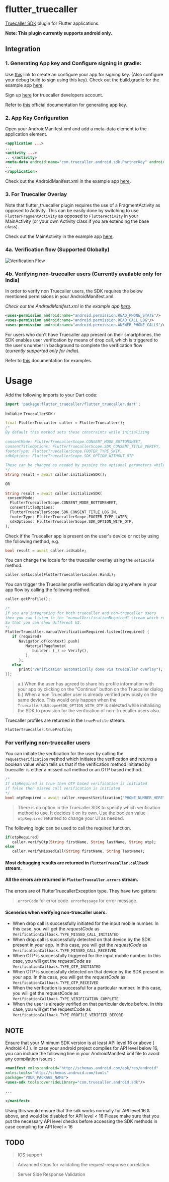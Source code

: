   # flutter_truecaller  
[Truecaller SDK](https://docs.truecaller.com/truecaller-sdk/) plugin for Flutter applications.

**Note: This plugin currently supports android only.**
## Integration

### 1. Generating App key and Configure signing in gradle:
Use [this](https://flutter.dev/docs/deployment/android) link to create an configure your app for signing key. (Also configure your debug build to sign using this key). Check out the build.gradle for the example app [here](https://github.com/dipinarora9/flutter_truecaller/blob/master/example/android/app/build.gradle).


Sign up [here](https://developer.truecaller.com/sign-up) for truecaller developers account.

Refer to [this](https://docs.truecaller.com/truecaller-sdk/android/generating-app-key) official documentation for generating app key.


### 2. App Key Configuration
Open your AndroidManifest.xml and add a meta-data element to the application element.
```xml
<application ...>  
...  
<activity ...>  
.. </activity>  
<meta-data android:name="com.truecaller.android.sdk.PartnerKey" android:value="YOUR_PARTNER_KEY_HERE"/>  
...  
</application>  
```
Check out the AndroidManifest.xml in the example app [here](https://github.com/dipinarora9/flutter_truecaller/blob/master/example/android/app/src/main/AndroidManifest.xml).

### 3. For Truecaller Overlay
Note that flutter_truecaller plugin requires the use of a FragmentActivity as opposed to Activity. This can be easily done by switching to use `FlutterFragmentActivity` as opposed to `FlutterActivity` in your MainActivity (or your own Activity class if you are extending the base class).

Check out the MainActivity in the example app [here](https://github.com/dipinarora9/flutter_truecaller/blob/master/example/android/app/src/main/kotlin/dipinarora9/flutter_truecaller_example/MainActivity.kt).

### 4a. Verification flow (Supported Globally)

![Verification Flow](https://raw.githubusercontent.com/dipinarora9/flutter_truecaller/master/verification.png)
### 4b. Verifying non-truecaller users (Currently available only for India)
In order to verify non Truecaller users, the SDK requires the below mentioned permissions in your AndroidManifest.xml.

_Check out the AndroidManifest.xml in the example app [here](https://github.com/dipinarora9/flutter_truecaller/blob/master/example/android/app/src/main/AndroidManifest.xml)._
```xml
<uses-permission android:name="android.permission.READ_PHONE_STATE"/>  
<uses-permission android:name="android.permission.READ_CALL_LOG"/>  
<uses-permission android:name="android.permission.ANSWER_PHONE_CALLS"/>  
```
For users who don't have Truecaller app present on their smartphones, the SDK enables user verification by means of drop call, which is triggered to the user's number in background to complete the verification flow (_currently supported only for India_).

Refer to [this](https://docs.truecaller.com/truecaller-sdk/android/user-flows-for-verification-truecaller-+-non-truecaller-users) documentation for examples.

# Usage

Add the following imports to your Dart code:

```dart
import 'package:flutter_truecaller/flutter_truecaller.dart';  
```

Initialize  `TruecallerSDK` :

```dart
final FlutterTruecaller caller = FlutterTruecaller();  
/*  
By default this method sets these constraints while initializing  
  
consentMode: FlutterTruecallerScope.CONSENT_MODE_BOTTOMSHEET,    
consentTitleOptions: FlutterTruecallerScope.SDK_CONSENT_TITLE_VERIFY,    
footerType: FlutterTruecallerScope.FOOTER_TYPE_SKIP,    
sdkOptions: FlutterTruecallerScope.SDK_OPTION_WITHOUT_OTP  
  
These can be changed as needed by passing the optional parameters while initializing.  
*/  
String result = await caller.initializeSDK();  
  
OR  
  
String result = await caller.initializeSDK(    
 consentMode:    
  FlutterTruecallerScope.CONSENT_MODE_BOTTOMSHEET,    
  consentTitleOptions:    
  FlutterTruecallerScope.SDK_CONSENT_TITLE_LOG_IN,    
  footerType: FlutterTruecallerScope.FOOTER_TYPE_LATER,    
  sdkOptions: FlutterTruecallerScope.SDK_OPTION_WITH_OTP,    
);  
```

Check if the Truecaller app is present on the user's device or not by using the following method, e.g.

```dart
bool result = await caller.isUsable;  
```
You can change the locale for the truecaller overlay using the `setLocale` method.
```dart
caller.setLocale(FlutterTruecallerLocales.Hindi);  
```
You can trigger the Truecaller profile verification dialog anywhere in your app flow by calling the following method.
```dart
caller.getProfile();  
  
/*  
If you are integrating for both truecaller and non-truecaller users  
then you can listen to the "manualVerificationRequired" stream which returns false or true based on the scenerio if truecaller app is present or not.  
So that you can show different UI.  
*/  
FlutterTruecaller.manualVerificationRequired.listen((required) {      
   if (required)    
      Navigator.of(context).push(    
         MaterialPageRoute(    
            builder: (_) => Verify(),    
         ),    
      );    
   else   
      print("Verification automatically done via truecaller overlay");  
});  
```

>a.) When the user has agreed to share his profile information with your app by clicking on the "Continue" button on the Truecaller dialog  
b.) When a non Truecaller user is already verified previously on the same device. This would only happen when the ``TruecallerSdkScope#SDK_OPTION_WITH_OTP`` is selected while initialising the SDK to provision for the verification of non-Truecaller users also.

Truecaller profiles are returned in the `trueProfile` stream.
```dart
FlutterTruecaller.trueProfile;  
```
### For verifying non-truecaller users
You can initiate the verification for the user by calling the `requestVerification` method which initiates the verification and returns a boolean value which tells us that if the verification method initiated by truecaller is either a missed call method or an OTP based method.
```dart
/*   
If otpRequired is true then OTP based verification is initiated  
if false then missed call verification is initiated  
*/  
bool otpRequired = await caller.requestVerification("PHONE_NUMBER_HERE");  
```
>There is no option in the Truecaller SDK to specify which verification method to use. It decides it on its own. Use the boolean value `otpRequired` returned to change your UI as needed.

The following logic can be used to call the required function.
```dart
if(otpRequired)  
   caller.verifyOtp(String firstName, String lastName, String otp);  
else  
   caller.verifyMissedCall(String firstName, String lastName);  
```
#### Most debugging results are returned in `FlutterTruecaller.callback` stream.

#### All the errors are returned in `FlutterTruecaller.errors` stream.

The errors are of FlutterTruecallerException type. They have two getters:
>`errorCode` for error code.
>`errorMessage` for error message.


#### Scenerios when verifying non-truecaller users.

- When drop call is successfully initiated for the input mobile number. In this case, you will get the _requestCode_ as `VerificationCallback.TYPE_MISSED_CALL_INITIATED`
- When drop call is successfully detected on that device by the SDK present in your app. In this case, you will get the _requestCode_ as `VerificationCallback.TYPE_MISSED_CALL_RECEIVED`
- When OTP is successfully triggered for the input mobile number. In this case, you will get the _requestCode_ as `VerificationCallback.TYPE_OTP_INITIATED`
- When OTP is successfully detected on that device by the SDK present in your app. In this case, you will get the _requestCode_ as `VerificationCallback.TYPE_OTP_RECEIVED`
- When the verification is successful for a particular number. In this case, you will get the requestCode as `VerificationCallback.TYPE_VERIFICATION_COMPLETE`
- When the user is already verified on that particular device before. In this case, you will get the requestCode as `VerificationCallback.TYPE_PROFILE_VERIFIED_BEFORE`


## NOTE
Ensure that your Minimum SDK version is at least API level 16 or above ( Android 4.1 ). In case your android project compiles for API level below 16, you can include the following line in your AndroidManifest.xml file to avoid any compilation issues :

``` xml
<manifest xmlns:android="http://schemas.android.com/apk/res/android"  
xmlns:tools="http://schemas.android.com/tools"  
package="YOUR_PACKAGE_NAME">  
<uses-sdk tools:overrideLibrary="com.truecaller.android.sdk"/>  
  
...  
  
</manifest>  
```

Using this would ensure that the sdk works normally for API level 16 & above, and would be disabled for API level < 16 Please make sure that you put the necessary API level checks before accessing the SDK methods in case compiling for API level < 16


## TODO
>IOS support

>Advanced steps for validating the request-response correlation

>Server Side Response Validation